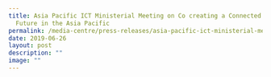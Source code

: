 ```yaml
---
title: Asia Pacific ICT Ministerial Meeting on Co creating a Connected Digital
  Future in the Asia Pacific
permalink: /media-centre/press-releases/asia-pacific-ict-ministerial-meeting-on-a-connected-digital-future/
date: 2019-06-26
layout: post
description: ""
image: ""
---
```


